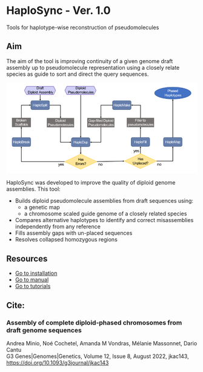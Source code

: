 # HaploSync - Ver. 1.0
Tools for haplotype-wise reconstruction of pseudomolecules

## Aim
The aim of the tool is improving continuity of a given genome draft assembly up to pseudomolecule representation using a closely relate species as guide to sort and direct the query sequences.  

![HaploSync Diagram](./manual/Workflows/Diagram.png)

HaploSync was developed to improve the quality of diploid genome assemblies. This tool:

* Builds diploid pseudomolecule assemblies from draft sequences using:
  * a genetic map 
  * a chromosome scaled guide genome of a closely related species 
* Compares alternative haplotypes to identify and correct misassemblies independently from any reference
* Fills assembly gaps with un-placed sequences
* Resolves collapsed homozygous regions

## Resources
  * [Go to installation](manual/Install.md)
  * [Go to manual](manual/Readme.md)
  * [Go to tutorials](tutorials/Readme.md)
  
## Cite:
### Assembly of complete diploid-phased chromosomes from draft genome sequences 
Andrea Minio, Noé Cochetel, Amanda M Vondras, Mélanie Massonnet, Dario Cantu \
G3 Genes|Genomes|Genetics, Volume 12, Issue 8, August 2022, jkac143, https://doi.org/10.1093/g3journal/jkac143

